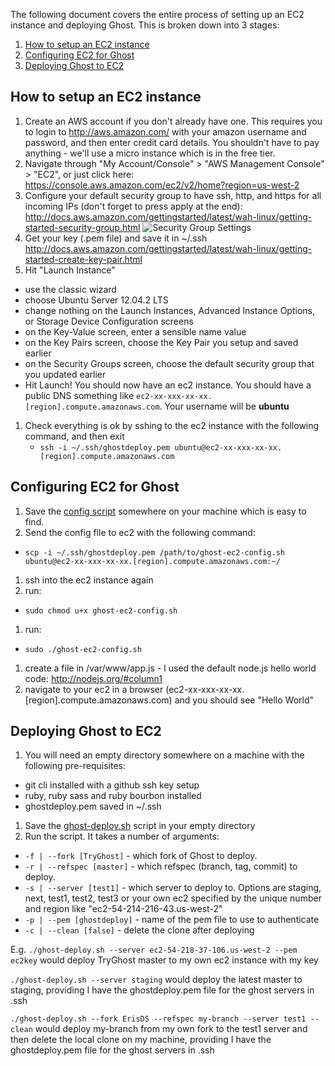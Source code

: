 The following document covers the entire process of setting up an EC2 instance and deploying Ghost. This is broken down into 3 stages:

1. [How to setup an EC2 instance](.#how-to-setup-an-ec2-instance)
1. [Configuring EC2 for Ghost](Deploy-Ghost-to-EC2#configuring-ec2-for-ghost)
1. [Deploying Ghost to EC2](wiki/Deploy-Ghost-to-EC2#deploying-ghost-to-ec2)

## How to setup an EC2 instance

1. Create an AWS account if you don't already have one. This requires you to login to http://aws.amazon.com/ with your amazon username and password, and then enter credit card details. You shouldn't have to pay anything - we'll use a micro instance which is in the free tier.
1. Navigate through "My Account/Console" > "AWS Management Console" > "EC2", or just click here: https://console.aws.amazon.com/ec2/v2/home?region=us-west-2
1. Configure your default security group to have ssh, http, and https for all incoming IPs (don't forget to press apply at the end): http://docs.aws.amazon.com/gettingstarted/latest/wah-linux/getting-started-security-group.html
![Security Group Settings](http://i.imgur.com/W0IhW7x.png)
1. Get your key (.pem file) and save it in ~/.ssh http://docs.aws.amazon.com/gettingstarted/latest/wah-linux/getting-started-create-key-pair.html
1.  Hit "Launch Instance"
  - use the classic wizard
  - choose Ubuntu Server 12.04.2 LTS
  - change nothing on the Launch Instances, Advanced Instance Options, or Storage Device Configuration screens
  - on the Key-Value screen, enter a sensible name value
  - on the Key Pairs screen, choose the Key Pair you setup and saved earlier
  - on the Security Groups screen, choose the default security group that you updated earlier
  - Hit Launch! You should now have an ec2 instance. You should have a public DNS something like ``ec2-xx-xxx-xx-xx.[region].compute.amazonaws.com``. Your username will be **ubuntu**
1. Check everything is ok by sshing to the ec2 instance with the following command, and then exit
   -  ``ssh -i ~/.ssh/ghostdeploy.pem ubuntu@ec2-xx-xxx-xx-xx.[region].compute.amazonaws.com``

## Configuring EC2 for Ghost
1. Save the [config script](https://gist.github.com/ErisDS/3d7b5e2731f56f8617f8) somewhere on your machine which is easy to find.
1. Send the config file to ec2 with the following command:
  -  ``scp -i ~/.ssh/ghostdeploy.pem /path/to/ghost-ec2-config.sh ubuntu@ec2-xx-xxx-xx-xx.[region].compute.amazonaws.com:~/``
1. ssh into the ec2 instance again
1. run:
  - ``sudo chmod u+x ghost-ec2-config.sh``
1. run:
  - ``sudo ./ghost-ec2-config.sh``
1. create a file in /var/www/app.js - I used the default node.js hello world code: http://nodejs.org/#column1
1. navigate to your ec2 in a browser (ec2-xx-xxx-xx-xx.[region].compute.amazonaws.com) and you should see "Hello World"

## Deploying Ghost to EC2
1. You will need an empty directory somewhere on a machine with the following pre-requisites:
  - git cli installed with a github ssh key setup
  - ruby, ruby sass and ruby bourbon installed
  - ghostdeploy.pem saved in ~/.ssh
1. Save the [ghost-deploy.sh](https://gist.github.com/ErisDS/6f32e9b75d08a1c81f9b) script in your empty directory
1. Run the script. It takes a number of arguments:
  * ``-f | --fork [TryGhost]``   - which fork of Ghost to deploy. 
  * ``-r | --refspec [master]``  - which refspec (branch, tag, commit) to deploy. 
  * ``-s | --server [test1]``    - which server to deploy to. Options are staging, next, test1, test2, test3 or your own ec2 specified by the unique number and region like "ec2-54-214-216-43.us-west-2"
  * ``-p | --pem [ghostdeploy]`` - name of the pem file to use to authenticate
  * ``-c | --clean [false]``     - delete the clone after deploying

E.g. 
``./ghost-deploy.sh --server ec2-54-218-37-106.us-west-2 --pem ec2key`` would deploy TryGhost master to my own ec2 instance with my key

``./ghost-deploy.sh --server staging`` would deploy the latest master to staging, providing I have the ghostdeploy.pem file for the ghost servers in .ssh

``./ghost-deploy.sh --fork ErisDS --refspec my-branch --server test1 --clean`` would deploy my-branch from my own fork to the test1 server and then delete the local clone on my machine, providing I have the ghostdeploy.pem file for the ghost servers in .ssh